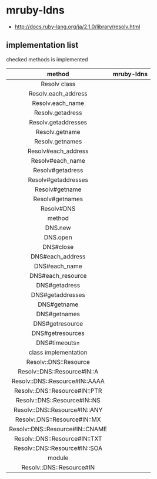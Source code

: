 mruby-ldns
======

- http://docs.ruby-lang.org/ja/2.1.0/library/resolv.html

## implementation list
checked methods is implemented  
  
| method                | mruby-ldns |   
|:----------------------:|:-------------:| 
| Resolv class          |   |   
| Resolv.each_address   |  |   
| Resolv.each_name      |  |   
| Resolv.getadress      |  |   
| Resolv.getaddresses   |  |   
| Resolv.getname        |  |   
| Resolv.getnames       |  |   
| Resolv#each_address   |  |   
| Resolv#each_name      |  |   
| Resolv#getadress      |  |   
| Resolv#getaddresses   |  |   
| Resolv#getname        |  |   
| Resolv#getnames       |  |   
| Resolv#DNS            |  |   
| method                |  |   
| DNS.new               |  |   
| DNS.open              |  |   
| DNS#close             |  |   
| DNS#each_address      |  |   
| DNS#each_name         |  |   
| DNS#each_resource     |  |   
| DNS#getadress         |  |   
| DNS#getaddresses      |  |   
| DNS#getname           |  |   
| DNS#getnames          |  |   
| DNS#getresource       |  |   
| DNS#getresources      |  |   
| DNS#timeouts=         |  |   
| class implementation              |  |   
| Resolv::DNS::Resource             |  |   
| Resolv::DNS::Resource#IN::A       |  |   
| Resolv::DNS::Resource#IN::AAAA    |  |   
| Resolv::DNS::Resource#IN::PTR     |  |   
| Resolv::DNS::Resource#IN::NS      |  |   
| Resolv::DNS::Resource#IN::ANY     |  |   
| Resolv::DNS::Resource#IN::MX      |  |   
| Resolv::DNS::Resource#IN::CNAME   |  |   
| Resolv::DNS::Resource#IN::TXT     |  |   
| Resolv::DNS::Resource#IN::SOA     |  |   
| module                            |  |   
| Resolv::DNS::Resource#IN          |  |   
